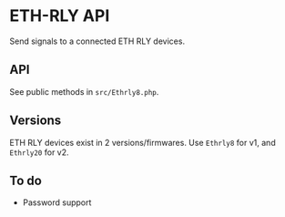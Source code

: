ETH-RLY API
====

Send signals to a connected ETH RLY devices.

API
---

See public methods in `src/Ethrly8.php`.

Versions
---

ETH RLY devices exist in 2 versions/firmwares. Use `Ethrly8` for v1, and `Ethrly20` for v2.

To do
---

* Password support
